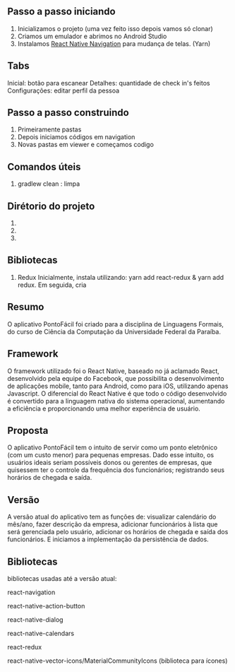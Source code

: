 ## Passo a passo iniciando
1. Inicializamos o projeto (uma vez feito isso depois vamos só clonar)
2. Criamos um emulador e abrimos no Android Studio
3. Instalamos [React Native Navigation](https://reactnavigation.org/docs/en/getting-started.html) para mudança de telas. (Yarn)

## Tabs
Inicial: botão para escanear
Detalhes: quantidade de check in's feitos
Configurações: editar perfil da pessoa

## Passo a passo construindo
1. Primeiramente pastas
2. Depois iniciamos códigos em navigation
3. Novas pastas em viewer e começamos codigo

## Comandos úteis
1. gradlew clean : limpa 

## Dirétorio do projeto
1. 
2. 
3.

## Bibliotecas
1. Redux
    Inicialmente, instala utilizando: yarn add react-redux & yarn add redux.
    Em seguida, cria 

## Resumo
O aplicativo PontoFácil foi criado para a disciplina de Linguagens Formais, do curso de Ciência da Computação da Universidade Federal da Paraíba.

## Framework
O framework utilizado foi o React Native, baseado no já aclamado React, desenvolvido pela equipe do Facebook, que possibilita o desenvolvimento de aplicações mobile, tanto para Android, como para iOS, utilizando apenas Javascript. 
O diferencial do React Native é que todo o código desenvolvido é convertido para a linguagem nativa do sistema operacional, aumentando a eficiência e proporcionando uma melhor experiência de usuário. 

## Proposta
O aplicativo PontoFácil tem o intuito de servir como um ponto eletrônico (com um custo menor) para pequenas empresas. Dado esse intuito, os usuários ideais seriam possíveis donos ou gerentes de empresas, que quisessem ter o controle da frequência dos funcionários; registrando seus horários de chegada e saída.

## Versão
A versão atual do aplicativo tem as funções de: visualizar calendário do mês/ano, fazer descrição da empresa, adicionar funcionários à lista que será gerenciada pelo usuário, adicionar os horários de chegada e saída dos funcionários. E iniciamos a implementação da persistência de dados.

## Bibliotecas
bibliotecas usadas até a versão atual:

react-navigation

react-native-action-button

react-native-dialog

react-native-calendars

react-redux

react-native-vector-icons/MaterialCommunityIcons (biblioteca para ícones)
